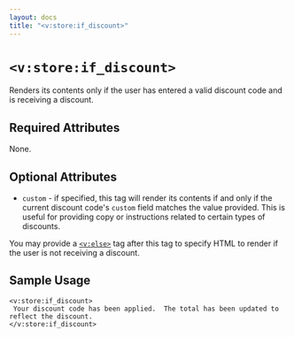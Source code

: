 ```yaml
---
layout: docs
title: "<v:store:if_discount>"
---
```


# `<v:store:if_discount>`

Renders its contents only if the user has entered a valid discount code
and is receiving a discount.

## Required Attributes

None.

## Optional Attributes

-   `custom` - if specified, this tag will render its contents if and
    only if the current discount code's `custom` field matches the
    value provided. This is useful for providing copy or instructions
    related to certain types of discounts.

You may provide a [`<v:else>`](/v_else/) tag after this tag to specify
HTML to render if the user is not receiving a discount.

## Sample Usage

    <v:store:if_discount>
     Your discount code has been applied.  The total has been updated to reflect the discount.
    </v:store:if_discount>
